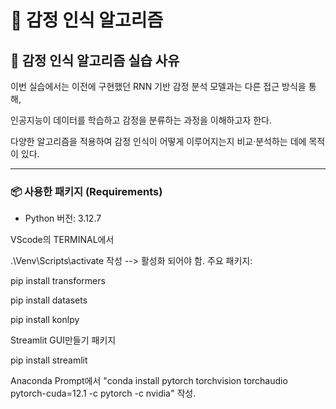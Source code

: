 # 📝 감정 인식 알고리즘


## 📝 감정 인식 알고리즘 실습 사유

이번 실습에서는 이전에 구현했던 RNN 기반 감정 분석 모델과는 다른 접근 방식을 통해,

인공지능이 데이터를 학습하고 감정을 분류하는 과정을 이해하고자 한다.

다양한 알고리즘을 적용하여 감정 인식이 어떻게 이루어지는지 비교·분석하는 데에 목적이 있다.

---



### 📦 사용한 패키지 (Requirements)
- Python 버전: 3.12.7

VScode의 TERMINAL에서

.\Venv\Scripts\activate 작성 --> 활성화 되어야 함.
주요 패키지:

pip install transformers

pip install datasets

pip install konlpy

Streamlit GUI만들기 패키지

pip install streamlit

Anaconda Prompt에서 "conda install pytorch torchvision torchaudio pytorch-cuda=12.1 -c pytorch -c nvidia" 작성.
